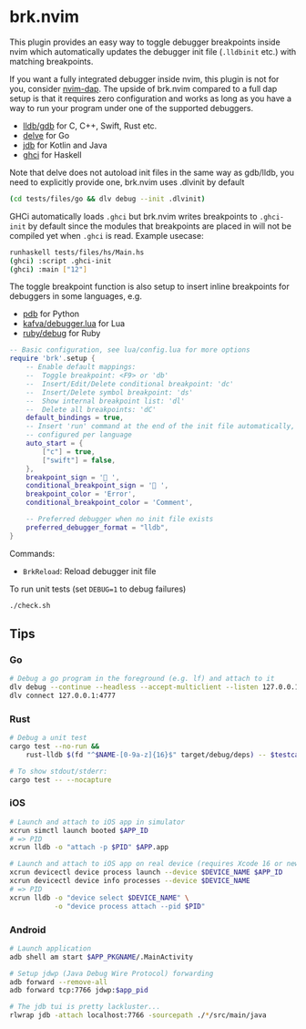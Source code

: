 # brk.nvim
This plugin provides an easy way to toggle debugger breakpoints inside nvim
which automatically updates the debugger init file (`.lldbinit` etc.) with
matching breakpoints.

If you want a fully integrated debugger inside nvim, this plugin is not for you,
consider [nvim-dap](https://github.com/mfussenegger/nvim-dap). The upside of
brk.nvim compared to a full dap setup is that it requires zero configuration
and works as long as you have a way to run your program under one of the
supported debuggers.

* [lldb/gdb](https://lldb.llvm.org/use/map.html) for C, C++, Swift, Rust etc.
* [delve](https://github.com/go-delve/delve/blob/master/Documentation/cli/getting_started.md) for Go
* [jdb](https://github.com/openjdk/jdk) for Kotlin and Java
* [ghci](https://gitlab.haskell.org/ghc/ghc/-/tree/master/ghc/GHCi) for Haskell

Note that delve does not autoload init files in the same way as gdb/lldb, you need to
explicitly provide one, brk.nvim uses .dlvinit by default

```bash
(cd tests/files/go && dlv debug --init .dlvinit)
```

GHCi automatically loads `.ghci` but brk.nvim writes breakpoints to
`.ghci-init` by default since the modules that breakpoints are placed in
will not be compiled yet when `.ghci` is read. Example usecase:

```bash
runhaskell tests/files/hs/Main.hs
(ghci) :script .ghci-init
(ghci) :main ["12"]
```

The toggle breakpoint function is also setup to insert inline breakpoints for
debuggers in some languages, e.g.

* [pdb](https://docs.python.org/3/library/pdb.html) for Python
* [kafva/debugger.lua](https://github.com/kafva/debugger.lua) for Lua
* [ruby/debug](https://github.com/ruby/debug) for Ruby

```lua
-- Basic configuration, see lua/config.lua for more options
require 'brk'.setup {
    -- Enable default mappings:
    --  Toggle breakpoint: <F9> or 'db'
    --  Insert/Edit/Delete conditional breakpoint: 'dc'
    --  Insert/Delete symbol breakpoint: 'ds'
    --  Show internal breakpoint list: 'dl'
    --  Delete all breakpoints: 'dC'
    default_bindings = true,
    -- Insert 'run' command at the end of the init file automatically,
    -- configured per language
    auto_start = {
        ["c"] = true,
        ["swift"] = false,
    },
    breakpoint_sign = '󰝥 ',
    conditional_breakpoint_sign = '󰝥 ',
    breakpoint_color = 'Error',
    conditional_breakpoint_color = 'Comment',

    -- Preferred debugger when no init file exists
    preferred_debugger_format = "lldb",
}
```

Commands:
* `BrkReload`: Reload debugger init file

To run unit tests (set `DEBUG=1` to debug failures)
```bash
./check.sh
```

## Tips

### Go
```bash
# Debug a go program in the foreground (e.g. lf) and attach to it
dlv debug --continue --headless --accept-multiclient --listen 127.0.0.1:4777
dlv connect 127.0.0.1:4777
```

### Rust
```bash
# Debug a unit test
cargo test --no-run &&
    rust-lldb $(fd "^$NAME-[0-9a-z]{16}$" target/debug/deps) -- $testcase

# To show stdout/stderr:
cargo test -- --nocapture
```

### iOS
```bash
# Launch and attach to iOS app in simulator
xcrun simctl launch booted $APP_ID
# => PID
xcrun lldb -o "attach -p $PID" $APP.app

# Launch and attach to iOS app on real device (requires Xcode 16 or newer)
xcrun devicectl device process launch --device $DEVICE_NAME $APP_ID
xcrun devicectl device info processes --device $DEVICE_NAME
# => PID
xcrun lldb -o "device select $DEVICE_NAME" \
           -o "device process attach --pid $PID"
```

### Android
```bash
# Launch application
adb shell am start $APP_PKGNAME/.MainActivity

# Setup jdwp (Java Debug Wire Protocol) forwarding
adb forward --remove-all
adb forward tcp:7766 jdwp:$app_pid

# The jdb tui is pretty lackluster...
rlwrap jdb -attach localhost:7766 -sourcepath ./*/src/main/java
```

